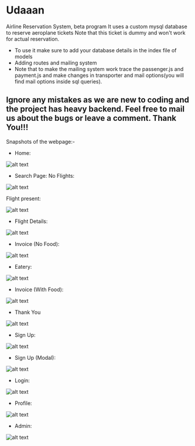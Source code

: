 # Udaaan

Airline Reservation System, beta program
It uses a custom mysql database to reserve aeroplane tickets
Note that this ticket is dummy and won't work for actual reservation.

* To use it make sure to add your database details in the index file of models
* Adding routes and mailing system
* Note that to make the mailing system work trace the passenger.js and payment.js and make changes in transporter and mail options(you will find mail options inside sql queries).


## Ignore any mistakes as we are new to coding and the project has heavy backend. Feel free to mail us about the bugs or leave a comment. Thank You!!!

Snapshots of the webpage:-

* Home: 

![alt text](https://github.com/GodKiller98/Udaan/blob/master/SnapShots/Home.PNG)

* Search Page:
No Flights:

![alt text](https://github.com/GodKiller98/Udaan/blob/master/SnapShots/Search_No_Flights.PNG)

Flight present:

![alt text](https://github.com/GodKiller98/Udaan/blob/master/SnapShots/Search.PNG)

* Flight Details: 

![alt text](https://github.com/GodKiller98/Udaan/blob/master/SnapShots/Flight_Details.PNG)

* Invoice (No Food):

![alt text](https://github.com/GodKiller98/Udaan/blob/master/SnapShots/Final_Non_eatery.PNG)

* Eatery: 

![alt text](https://github.com/GodKiller98/Udaan/blob/master/SnapShots/Eatery.PNG)

* Invoice (With Food):

![alt text](https://github.com/GodKiller98/Udaan/blob/master/SnapShots/Final_Eatery.PNG)


* Thank You

![alt text](https://github.com/GodKiller98/Udaan/blob/master/SnapShots/Thank_you.PNG)


* Sign Up:

![alt text](https://github.com/GodKiller98/Udaan/blob/master/SnapShots/Sign_up.PNG)

* Sign Up (Modal):

![alt text](https://github.com/GodKiller98/Udaan/blob/master/SnapShots/Signup_modal.PNG)

* Login:

![alt text](https://github.com/GodKiller98/Udaan/blob/master/SnapShots/Login.PNG)

* Profile:

![alt text](https://github.com/GodKiller98/Udaan/blob/master/SnapShots/Profile_home.PNG)

* Admin:

![alt text](https://github.com/GodKiller98/Udaan/blob/master/SnapShots/Admin.PNG)

